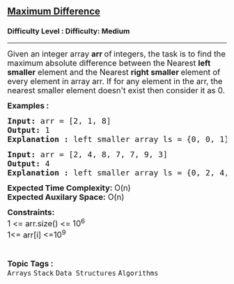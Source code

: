 <h2><a href="https://www.geeksforgeeks.org/problems/maximum-difference-1587115620/1?page=1&category=Stack&difficulty=Medium&status=unsolved&sortBy=difficulty">Maximum Difference</a></h2><h3>Difficulty Level : Difficulty: Medium</h3><hr><div class="problems_problem_content__Xm_eO"><p><span style="font-size: 18px;">Given an integer array <strong>arr </strong>of<strong> </strong>integers, the task is to find the maximum absolute difference between the<strong> </strong>Nearest <strong>left smaller</strong> element and the Nearest <strong>right smaller </strong>element of every element in array arr. If for any element in the arr, the nearest smaller element doesn't exist then consider it as 0.</span></p>
<p><strong><span style="font-size: 18px;">Examples :</span></strong></p>
<pre><span style="font-size: 18px;"><strong>Input: </strong>arr = [2, 1, 8]
<strong>Output:</strong> 1<br><strong>Explanation : </strong>left smaller array ls = {0, 0, 1}, right smaller array rs = {1, 0, 0}. Maximum Diff of abs(ls[i] - rs[i]) = 1</span></pre>
<pre><span style="font-size: 18px;"><strong>Input: </strong>arr = [2, 4, 8, 7, 7, 9, 3]
<strong>Output:</strong> 4<br><strong>Explanation :</strong> left smaller array ls = {0, 2, 4, 4, 4, 7, 2}, right smaller  rs = {0, 3, 7, 3, 3, 3, 0}. Maximum Diff of abs(ls[i] - rs[i]) = abs(7 - 3) = 4</span></pre>
<p><span style="font-size: 18px;"><strong>Expected Time Complexity: </strong>O(n)<br><strong>Expected Auxilary Space:</strong> O(n)</span></p>
<p><span style="font-size: 18px;"><strong>Constraints:</strong><br>1 &lt;= arr.size() &lt;= 10<sup>6</sup><br>1&lt;= arr[i] &lt;=10<sup>9</sup><br></span></p></div><br><p><span style=font-size:18px><strong>Topic Tags : </strong><br><code>Arrays</code>&nbsp;<code>Stack</code>&nbsp;<code>Data Structures</code>&nbsp;<code>Algorithms</code>&nbsp;